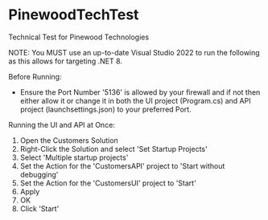 # PinewoodTechTest
Technical Test for Pinewood Technologies

NOTE: You MUST use an up-to-date Visual Studio 2022 to run the following as this allows for targeting .NET 8.

Before Running:

- Ensure the Port Number '5136' is allowed by your firewall and if not then either allow it or change it in both the UI project (Program.cs) and API project (launchsettings.json) to your preferred Port.

Running the UI and API at Once:

1. Open the Customers Solution
2. Right-Click the Solution and select 'Set Startup Projects'
3. Select 'Multiple startup projects'
4. Set the Action for the 'CustomersAPI' project to 'Start without debugging'
5. Set the Action for the 'CustomersUI' project to 'Start'
6. Apply
7. OK
8. Click 'Start'
